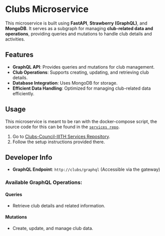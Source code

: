 # Clubs Microservice

This microservice is built using **FastAPI**, **Strawberry (GraphQL)**, and **MongoDB**. It serves as a subgraph for managing **club-related data and operations**, providing queries and mutations to handle club details and activities.

## Features

- **GraphQL API**: Provides queries and mutations for club management.
- **Club Operations**: Supports creating, updating, and retrieving club details.
- **Database Integration**: Uses MongoDB for storage.
- **Efficient Data Handling**: Optimized for managing club-related data efficiently.

## Usage

This microservice is meant to be ran with the docker-compose script, the source code for this can be found in the [`services repo`](https://github.com/Clubs-Council-IIITH/services).

1. Go to [Clubs-Council-IIITH Services Repository](https://github.com/Clubs-Council-IIITH/setup).
2. Follow the setup instructions provided there.

## Developer Info

- **GraphQL Endpoint**: `http://clubs/graphql` (Accessible via the gateway)

### Available GraphQL Operations:

#### Queries
- Retrieve club details and related information.

#### Mutations
- Create, update, and manage club data.
